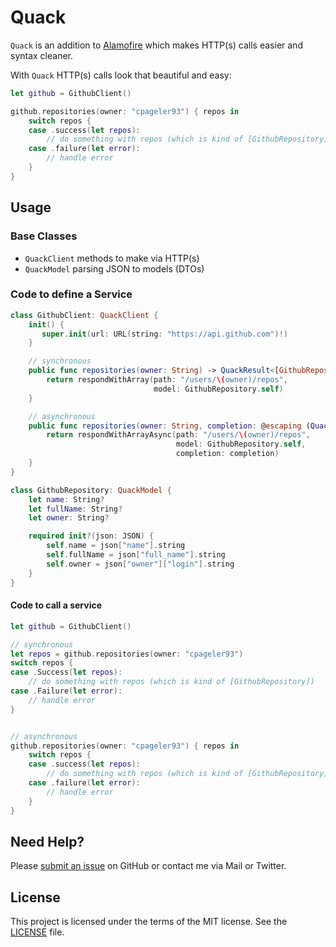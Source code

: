 # Quack

`Quack` is an addition to [Alamofire](https://github.com/Alamofire/Alamofire) which makes HTTP(s) calls easier and syntax cleaner.

With `Quack` HTTP(s) calls look that beautiful and easy:

```swift
let github = GithubClient()

github.repositories(owner: "cpageler93") { repos in
    switch repos {
    case .success(let repos):
        // do something with repos (which is kind of [GithubRepository])
    case .failure(let error):
        // handle error
    }
}
```

## Usage

### Base Classes

- `QuackClient` methods to make via HTTP(s)
- `QuackModel` parsing JSON to models (DTOs)

### Code to define a Service

```swift
class GithubClient: QuackClient {
    init() {
       super.init(url: URL(string: "https://api.github.com")!)
    }

    // synchronous
    public func repositories(owner: String) -> QuackResult<[GithubRepository]> {
        return respondWithArray(path: "/users/\(owner)/repos",
                                model: GithubRepository.self)
    }

    // asynchronous
    public func repositories(owner: String, completion: @escaping (QuackResult<[GithubRepository]>) -> (Void)) {
        return respondWithArrayAsync(path: "/users/\(owner)/repos",
                                     model: GithubRepository.self,
                                     completion: completion)
    }
}

class GithubRepository: QuackModel {
    let name: String?
    let fullName: String?
    let owner: String?

    required init?(json: JSON) {
        self.name = json["name"].string
        self.fullName = json["full_name"].string
        self.owner = json["owner"]["login"].string
    }
}
```

#### Code to call a service

```swift
let github = GithubClient()

// synchronous
let repos = github.repositories(owner: "cpageler93")
switch repos {
case .Success(let repos):
    // do something with repos (which is kind of [GithubRepository])
case .Failure(let error):
    // handle error
}


// asynchronous
github.repositories(owner: "cpageler93") { repos in
    switch repos {
    case .success(let repos):
        // do something with repos (which is kind of [GithubRepository])
    case .failure(let error):
        // handle error
    }
}

```

## Need Help?

Please [submit an issue](https://github.com/cpageler93/quack/issues) on GitHub or contact me via Mail or Twitter.

## License

This project is licensed under the terms of the MIT license. See the [LICENSE](LICENSE) file.